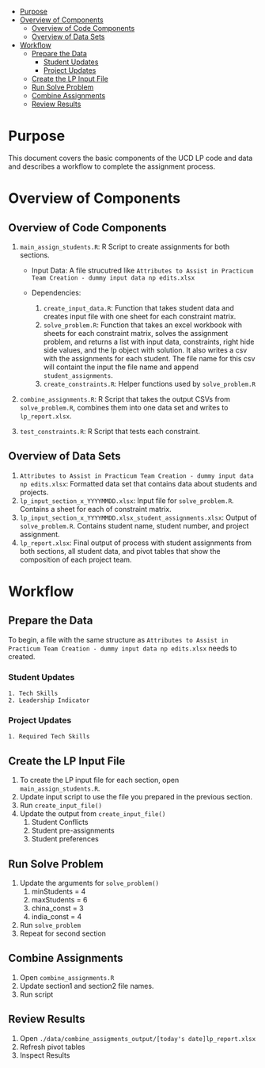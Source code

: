 -   <a href="#purpose" id="toc-purpose">Purpose</a>
-   <a href="#overview-of-components"
    id="toc-overview-of-components">Overview of Components</a>
    -   <a href="#overview-of-code-components"
        id="toc-overview-of-code-components">Overview of Code Components</a>
    -   <a href="#overview-of-data-sets" id="toc-overview-of-data-sets">Overview
        of Data Sets</a>
-   <a href="#workflow" id="toc-workflow">Workflow</a>
    -   <a href="#prepare-the-data" id="toc-prepare-the-data">Prepare the
        Data</a>
        -   <a href="#student-updates" id="toc-student-updates">Student Updates</a>
        -   <a href="#project-updates" id="toc-project-updates">Project Updates</a>
    -   <a href="#create-the-lp-input-file"
        id="toc-create-the-lp-input-file">Create the LP Input File</a>
    -   <a href="#run-solve-problem" id="toc-run-solve-problem">Run Solve
        Problem</a>
    -   <a href="#combine-assignments" id="toc-combine-assignments">Combine
        Assignments</a>
    -   <a href="#review-results" id="toc-review-results">Review Results</a>

# Purpose

This document covers the basic components of the UCD LP code and data
and describes a workflow to complete the assignment process.

# Overview of Components

## Overview of Code Components

1.  `main_assign_students.R`: R Script to create assignments for both
    sections.

    -   Input Data: A file strucutred like
        `Attributes to Assist in Practicum Team Creation - dummy input data np edits.xlsx`

    -   Dependencies:

        1.  `create_input_data.R`: Function that takes student data and
            creates input file with one sheet for each constraint
            matrix.
        2.  `solve_problem.R`: Function that takes an excel workbook
            with sheets for each constraint matrix, solves the
            assignment problem, and returns a list with input data,
            constraints, right hide side values, and the lp object with
            solution. It also writes a csv with the assignments for each
            student. The file name for this csv will containt the input
            the file name and append `student_assignments`.
        3.  `create_constraints.R`: Helper functions used by
            `solve_problem.R`

2.  `combine_assignments.R`: R Script that takes the output CSVs from
    `solve_problem.R`, combines them into one data set and writes to
    `lp_report.xlsx`.

3.  `test_constraints.R`: R Script that tests each constraint.

## Overview of Data Sets

1.  `Attributes to Assist in Practicum Team Creation - dummy input data np edits.xlsx`:
    Formatted data set that contains data about students and projects.
2.  `lp_input_section_x_YYYYMMDD.xlsx`: Input file for
    `solve_problem.R`. Contains a sheet for each of constraint matrix.
3.  `lp_input_section_x_YYYYMMDD.xlsx_student_assignments.xlsx`: Output
    of `solve_problem.R`. Contains student name, student number, and
    project assignment.
4.  `lp_report.xlsx`: Final output of process with student assignments
    from both sections, all student data, and pivot tables that show the
    composition of each project team.

# Workflow

## Prepare the Data

To begin, a file with the same structure as
`Attributes to Assist in Practicum Team Creation - dummy input data np edits.xlsx`
needs to created.

### Student Updates

    1. Tech Skills
    2. Leadership Indicator

### Project Updates

    1. Required Tech Skills

## Create the LP Input File

1.  To create the LP input file for each section, open
    `main_assign_students.R`.
2.  Update input script to use the file you prepared in the previous
    section.
3.  Run `create_input_file()`
4.  Update the output from `create_input_file()`
    1.  Student Conflicts
    2.  Student pre-assignments
    3.  Student preferences

## Run Solve Problem

1.  Update the arguments for `solve_problem()`
    1.  minStudents = 4
    2.  maxStudents = 6
    3.  china\_const = 3
    4.  india\_const = 4
2.  Run `solve_problem`
3.  Repeat for second section

## Combine Assignments

1.  Open `combine_assignments.R`
2.  Update section1 and section2 file names.
3.  Run script

## Review Results

1.  Open `./data/combine_assigments_output/[today's date]lp_report.xlsx`
2.  Refresh pivot tables
3.  Inspect Results
